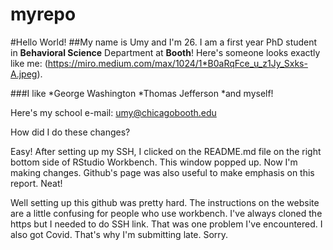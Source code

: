 # myrepo
#Hello World!
##My name is Umy and I'm 26. I am a first year PhD student in **Behavioral Science** Department at __Booth__! Here's someone looks exactly like me: (https://miro.medium.com/max/1024/1*B0aRqFce_u_z1Jy_Sxks-A.jpeg). 

###I like 
*George Washington
*Thomas Jefferson
*and myself!

Here's my school e-mail: umy@chicagobooth.edu

How did I do these changes?

Easy! After setting up my SSH, I clicked on the README.md file on the right bottom side of RStudio Workbench. This window popped up. Now I'm making changes. Github's page was also useful to make emphasis on this report. Neat! 

Well setting up this github was pretty hard. The instructions on the website are a little confusing for people who use workbench. I've always cloned the https but I needed to do SSH link. That was one problem I've encountered. I also got Covid. That's why I'm submitting late. Sorry.